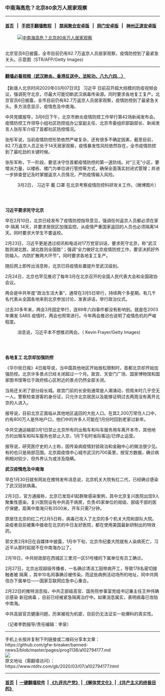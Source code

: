 ### 中南海高危？北京80余万人居家观察
------------------------

#### [首页](https://github.com/gfw-breaker/banned-news3/blob/master/README.md) &nbsp;&nbsp;|&nbsp;&nbsp; [手把手翻墙教程](https://github.com/gfw-breaker/guides/wiki) &nbsp;&nbsp;|&nbsp;&nbsp; [禁闻聚合安卓版](https://github.com/gfw-breaker/bn-android) &nbsp;&nbsp;|&nbsp;&nbsp; [网门安卓版](https://github.com/oGate2/oGate) &nbsp;&nbsp;|&nbsp;&nbsp; [神州正道安卓版](https://github.com/SzzdOgate/update) 



<div><div class="featured_image">
 <a href="https://i.ntdtv.com/assets/uploads/2020/03/669bfb414ba5c9ece6de963551869bfd.jpg" target="_blank">
  <figure>
   <img alt="中南海高危？北京80余万人居家观察" src="https://i.ntdtv.com/assets/uploads/2020/03/669bfb414ba5c9ece6de963551869bfd.jpg"/>
  </figure><br/>
 </a>
 <span class="caption">
  北京官员6日披露，全市目前仍有82.7万返京人员居家观察，疫情防控到了最紧急关头。示意图（STR/AFP/Getty Images)
 </span>
</div>
</div><hr/>

#### [翻墙必看视频（武汉肺炎、香港反送中、法轮功、八九六四...）](https://github.com/gfw-breaker/banned-news3/blob/master/pages/link3.md)

<div><div class="post_content" itemprop="articleBody">
 <p>
  【新唐人北京时间2020年03月07日讯】
  <ok href="https://www.ntdtv.com/gb/习近平.htm">
   习近平
  </ok>
  日前召开超大规模的防疫视频会议，强调死守北京，尽最大可能切断武汉病毒传染源。同时要求各地复工复产。北京官员6日披露，全市目前仍有82.7万返京人员居家观察，疫情防控到了最紧急关头。多方消息显示，疫情危及中南海。
 </p>
 <p>
  中共党媒报导，3月6日下午，北京市肺炎疫情防控工作举行第42场新闻发布会。疫情防控工作领导小组社区防控组办公室副主任、北京市委组织部副部长、新闻发言人张彤军介绍了首都社区防控情况。
 </p>
 <p>
  张彤军说，当前疫情防控形势依然严峻复杂，还有很多不确定因素，截至目前，82.7万返京人员正处于14天居家观察，疫情暴发性风险依然存在，全市疫情防控到了最吃劲的关键时候。
 </p>
 <p>
  张彤军称，下一阶段，要坚决守住首都疫情防控的第一道防线。对“三无”小区，要增派力量，以楼栋、楼门为单位进行管控等方式，确保全面落实封闭式管理；并进一步排查登记及时掌握返京人员情况，严防疫情输入风险。
 </p>
 <figure class="wp-caption alignnone" id="attachment_102790337" style="width: 600px">
  <ok href="https://i.ntdtv.com/assets/uploads/2020/03/1583149485398.jpg">
   <img alt="" class="size-medium wp-image-102790337" src="https://i.ntdtv.com/assets/uploads/2020/03/1583149485398-600x338.jpg"/>
  </ok>
  <br/><figcaption class="wp-caption-text">
   3月2日，
   <ok href="https://www.ntdtv.com/gb/习近平.htm">
    习近平
   </ok>
   戴
   <ok href="https://www.ntdtv.com/gb/口罩.htm">
    口罩
   </ok>
   在北京考察疫情防控科研攻关工作。（微博图片）
  </figcaption><br/>
 </figure><br/>
 <p>
  <strong>
   习近平要求死守北京
  </strong>
 </p>
 <p>
  早在2月10日，北京已经发布了疫情防控指导意见，强调任何返京人员都必须在家中
  <ok href="https://www.ntdtv.com/gb/隔离.htm">
   隔离
  </ok>
  14天，并要求居民区加强监控。从疫情严重国家返回的人员也必须隔离14天。同时要求大学生不要返校。
 </p>
 <p>
  2月23日，习近平更是透过视讯和电话对17万党官训话，要求死守北京，称“武汉胜则湖北胜，湖北胜则全国胜”；强调“全力做好北京疫情防控工作，要坚决抓好外防输入、内防扩散两大环节”。同时要求各地复工复产。
 </p>
 <p>
  随后网上即传出消息称，北京已将疫情处置提升至武汉级别。
 </p>
 <p>
  2月24日，北京也罕见推迟了每年3月在北京召开的全国人民代表大会和全国政协会议。
 </p>
 <p>
  两会是中共年度“政治生活大事”，通常在3月5日举行，持续两个多星期。有几千名代表从全国各地来到北京参加讨论，发表讲话，举行政治仪式。
 </p>
 <p>
  过去30多年来，两会3月固定举行，连89年六四事件都没有影响到。就是在2003年爆发
  <ok href="https://www.ntdtv.com/gb/sars.htm">
   SARS
  </ok>
  疫情时，两会也照常进行。今年两会推迟也说明了疫情危机的严峻程度。
 </p>
 <figure class="wp-caption alignnone" id="attachment_102783567" style="width: 600px">
  <ok href="https://i.ntdtv.com/assets/uploads/2020/02/GettyImages-1129984778-2-600x338.jpg">
   <img alt="" class="size-medium wp-image-102783567" src="https://i.ntdtv.com/assets/uploads/2020/02/GettyImages-1129984778-2-600x338-600x338.jpg"/>
  </ok>
  <br/><figcaption class="wp-caption-text">
   消息说，习近平本不想推迟两会。（ Kevin Frayer/Getty Images)
  </figcaption><br/>
 </figure><br/>
 <p>
  <strong>
   各地复工 北京却加强防控
  </strong>
 </p>
 <p>
  《华尔街日报》4日报导说，当中国其他地区开始放松限制时，首都北京却开始加强防控。北京许多景点已经关闭超过一个月。故宫、天安门广场、国家博物馆和国家图书馆等位于政府核心区附近的景点仍然全部关闭。
 </p>
 <p>
  当局还关闭了部分段长城。故宫门前的长安街通常是人潮涌动，但周末时几乎空无一人。警察检查游客的身份证，只允许北京居民以及能够证明过去两周没有离开北京的人进入。
 </p>
 <p>
  报导说，目前北京正面临从其他地区返回的大批人口。在其2,200万常住人口中，约有800万人是外地户口，他们中的许多人可能在1月份时回到老家过新年。
 </p>
 <p>
  中共交通运输部3月1日禁止北京所有的出租车和叫车服务用车离开本市，其他地方的出租车和叫车服务也禁止入京，1月下旬时省际客运/已停止运营。
 </p>
 <p>
  报导说，研究医疗史的人士称，因传染病疫情封锁政治和金融中心的做法很少见。有的也只是局部范围。北京距疫情中心城市武汉约700英里，按官方数据，确诊病例相对较少，但外界认为或涉及隐瞒。
 </p>
 <p>
  <strong>
   武汉疫情危及中南海
  </strong>
 </p>
 <p>
  早在1月30日就有网友在推特发布消息说，北京机关大院有红二代，已经确诊感染了武汉冠状病毒。
 </p>
 <p>
  2月3日，官方通报称，北京已发现41起群聚感染案例，其中北京复兴医院出现9人聚集性感染。复兴医院设有中共高干病房，负责45家单位的局级、部级干部的医疗保健，距离中南海只有3500米，开车只需7分钟。
 </p>
 <p>
  原居住北京的红二代2月5日称，病毒已攻入了北京的多个机关大院和部队大院。染疫者目前被集中接收在北京的中日友好医院，都在使用美国最新研制出的特效药。
 </p>
 <p>
  郭文贵2月8日在自媒体中披露，1月中下旬，北京市纪委大院就有人染病死亡，习近平从那时起就不在中南海办公了。
 </p>
 <p>
  2月19日，中共财政部在西城区三里河一区51号楼的下属单位有员工确诊。
 </p>
 <p>
  2月27日，北京出现超级传播者，一名确诊清洁工因带病开工，导致178名密切接触者被
  <ok href="https://www.ntdtv.com/gb/隔离.htm">
   隔离
  </ok>
  ，其中10名同事确诊被传染。而这些病例活动场所的地址，同中共网信办下属单位——国家互联网应急中心重合。
 </p>
 <p>
  2月22日的推特消息指，中共正部级高官、国务院参事室党组书记兼主任王仲伟确诊感染
  <ok href="https://www.ntdtv.com/gb/新冠病毒.htm">
   新冠病毒
  </ok>
  ，目前已经被紧急隔离治疗中。如果消息属实，表明病毒已攻陷中南海。
 </p>
 <p>
  中共高层官员健康问题，历来被视为机密，目前仍无法证实一些爆料的真实性。
 </p>
 <p>
  （记者李韵报导/责任编辑：李泉）
 </p>
 <div class="single_ad">
 </div>
</div>
</div>
<hr/>
手机上长按并复制下列链接或二维码分享本文章：<br/>
https://github.com/gfw-breaker/banned-news3/blob/master/pages/prog1138/a102794177.md <br/>
<a href='https://github.com/gfw-breaker/banned-news3/blob/master/pages/prog1138/a102794177.md'><img src='https://github.com/gfw-breaker/banned-news3/blob/master/pages/prog1138/a102794177.md.png'/></a> <br/>
原文地址（需翻墙访问）：https://www.ntdtv.com/gb/2020/03/07/a102794177.html


------------------------
#### [首页](https://github.com/gfw-breaker/banned-news3/blob/master/README.md) &nbsp;|&nbsp; [一键翻墙软件](https://github.com/gfw-breaker/nogfw/blob/master/README.md) &nbsp;| [《九评共产党》](https://github.com/gfw-breaker/9ping.md/blob/master/README.md#九评之一评共产党是什么) | [《解体党文化》](https://github.com/gfw-breaker/jtdwh.md/blob/master/README.md) | [《共产主义的终极目的》](https://github.com/gfw-breaker/gczydzjmd.md/blob/master/README.md)


<img src='http://gfw-breaker.win/banned-news3/pages/prog1138/a102794177.md' width='0px' height='0px'/>